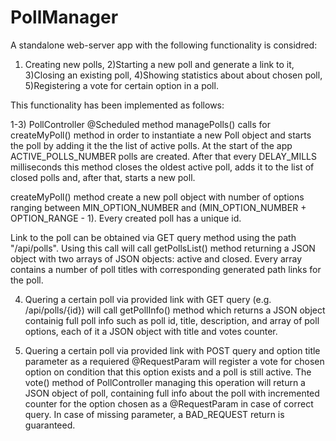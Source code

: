 # PollManager

A standalone web-server app with the following functionality is considred:
1) Creating new polls,
2)Starting a new poll and generate a link to it,
3)Closing an existing poll,
4)Showing statistics about about chosen poll,
5)Registering a vote for certain option in a poll.

This functionality has been implemented as follows:

1-3) PollController @Scheduled method managePolls() calls for createMyPoll()
method in order to instantiate a new Poll object and starts the poll by adding
it the the list of active polls.
At the start of the app ACTIVE_POLLS_NUMBER polls are created. After that every
DELAY_MILLS milliseconds this method closes the oldest active poll, adds it to
the list of closed polls and, after that, starts a new poll.

createMyPoll() method create a new poll object with number of options ranging between
MIN_OPTION_NUMBER and (MIN_OPTION_NUMBER + OPTION_RANGE - 1). Every created poll has a unique id.

Link to the poll can be obtained via GET query method using the path "/api/polls". Using this call
will call getPollsList() method returning a JSON object with two arrays of JSON objects: active and closed.
Every array contains a number of poll titles with corresponding generated path links for the poll.

4) Quering a certain poll via provided link with GET query (e.g. /api/polls/{id}) will call getPollInfo() method
which returns a JSON object containig full poll info such as poll id, title, description, and array of
poll options, each of it a JSON object with title and votes counter.

5) Quering a certain poll via provided link with POST query and option title parameter as a requiered @RequestParam
will register a vote for chosen option on condition that this option exists and a poll is still active.
The vote() method of PollController managing this operation will return a JSON object of poll, containing full
info about the poll with incremented counter for the option chosen as a @RequestParam in case of correct query.
In case of missing parameter, a BAD_REQUEST return is guaranteed.
